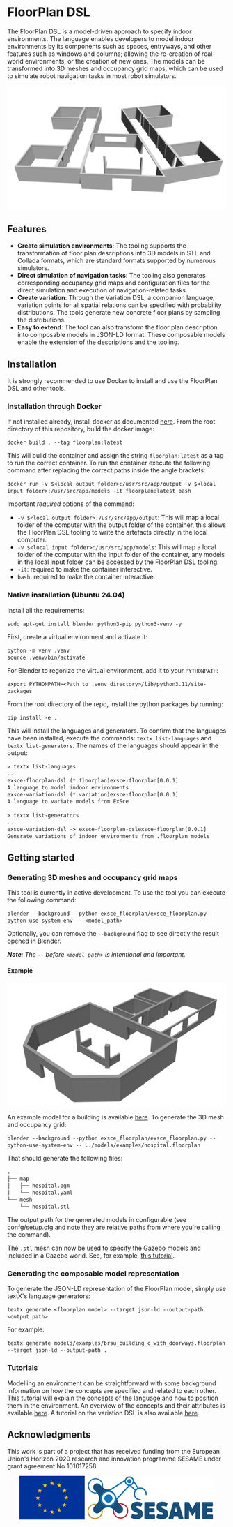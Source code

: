 # FloorPlan DSL

The FloorPlan DSL is a model-driven approach to specify indoor environments. The language enables developers to model indoor environments by its components such as spaces, entryways, and other features such as windows and columns; allowing the re-creation of real-world environments, or the creation of new ones. The models can be transformed into 3D meshes and occupancy grid maps, which can be used to simulate robot navigation tasks in most robot simulators. 

![image](images/office_no_background.png)

## Features

* **Create simulation environments**: The tooling supports the transformation of floor plan descriptions into 3D models in STL and Collada formats, which are standard formats supported by numerous simulators.   
* **Direct simulation of navigation tasks**: The tooling also generates corresponding occupancy grid maps and configuration files for the direct simulation and execution of navigation-related tasks. 
* **Create variation**: Through the Variation DSL, a companion language, variation points for all spatial relations can be specified with probability distributions. The tools generate new concrete floor plans by sampling the distributions.
* **Easy to extend**: The tool can also transform the floor plan description into composable models in JSON-LD format. These composable models enable the extension of the descriptions and the tooling. 

## Installation

It is strongly recommended to use Docker to install and use the FloorPlan DSL and other tools. 

### Installation through Docker

If not installed already, install docker as documented [here](https://docs.docker.com/engine/). From the root directory of this repository, build the docker image:

```
docker build . --tag floorplan:latest
```

This will build the container and assign the string `floorplan:latest` as a tag to run the correct container. To run the container execute the following command after replacing the correct paths inside the angle brackets: 

```
docker run -v $<local output folder>:/usr/src/app/output -v $<local input folder>:/usr/src/app/models -it floorplan:latest bash
```

Important *required* options of the command:
+ `-v $<local output folder>:/usr/src/app/output`: This will map a local folder of the computer with the output folder of the container, this allows the FloorPlan DSL tooling to write the artefacts directly in the local computer.
+  `-v $<local input folder>:/usr/src/app/models`: This will map a local folder of the computer with the input folder of the container, any models in the local input folder can be accessed by the FloorPlan DSL tooling.
+ `-it`: required to make the container interactive.
+ `bash`: required to make the container interactive. 

### Native installation (Ubuntu 24.04)

Install all the requirements:

```shell
sudo apt-get install blender python3-pip python3-venv -y
```

First, create a virtual environment and activate it: 

```shell
python -m venv .venv
source .venv/bin/activate
```
For Blender to regonize the virtual environment, add it to your `PYTHONPATH`:

```shell
export PYTHONPATH=<Path to .venv directory>/lib/python3.11/site-packages   
```

From the root directory of the repo, install the python packages by running: 

```shell
pip install -e .
```

This will install the languages and generators. To confirm that the languages have been installed, execute the commands: `textx list-languages` and `textx list-generators`. The names of the languages should appear in the output:

```shell
> textx list-languages
...
exsce-floorplan-dsl (*.floorplan)exsce-floorplan[0.0.1]                  A language to model indoor environments
exsce-variation-dsl (*.variation)exsce-floorplan[0.0.1]                  A language to variate models from ExSce

> textx list-generators
...
exsce-variation-dsl -> exsce-floorplan-dslexsce-floorplan[0.0.1]        Generate variations of indoor environments from .floorplan models
```

## Getting started

### Generating 3D meshes and occupancy grid maps

This tool is currently in active development. To use the tool you can execute the following command: 

```
blender --background --python exsce_floorplan/exsce_floorplan.py --python-use-system-env -- <model_path>
```

Optionally, you can remove the `--background` flag to see directly the result opened in Blender.

***Note**: The `--` before `<model_path>` is intentional and important.*

#### Example

![3D asset generated from the environment description](images/hospital_no_brackground.png)

An example model for a building is available [here](models/examples/hospital.floorplan). To generate the 3D mesh and occupancy grid:


```
blender --background --python exsce_floorplan/exsce_floorplan.py --python-use-system-env -- ../models/examples/hospital.floorplan
```

That should generate the following files:

```
.
├── map
│   ├── hospital.pgm
│   └── hospital.yaml
└── mesh
    └── hospital.stl
```

The output path for the generated models in configurable (see [confg/setup.cfg](config/setup.cfg) and note they are relative paths from where you're calling the command).

The `.stl` mesh can now be used to specify the Gazebo models and included in a Gazebo world. See, for example, [this tutorial](https://classic.gazebosim.org/tutorials?tut=import_mesh&cat=build_robot).

### Generating the composable model representation

To generate the JSON-LD representation of the FloorPlan model, simply use textX's language generators:

```
textx generate <floorplan model> --target json-ld --output-path <output path>
```

For example: 

```
textx generate models/examples/brsu_building_c_with_doorways.floorplan --target json-ld --output-path .
```

### Tutorials

Modelling an environment can be straightforward with some background information on how the concepts are specified and related to each other. [This tutorial](docs/Tutorial.md) will explain the concepts of the language and how to position them in the environment. An overview of the concepts and their attributes is available [here](docs/concepts.md). A tutorial on the variation DSL is also available [here](docs/Variation.md).


## Acknowledgments

This work is part of a project that has received funding from the European Union's Horizon 2020 research and innovation programme SESAME under grant agreement No 101017258.

<p align="center">
    <img src="docs/images/EU.jpg" alt="drawing" height="100"/>
    <img src="docs/images/SESAME.jpg" alt="drawing" height="100"/>
</p>